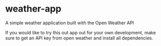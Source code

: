 # weather-app
A simple weather application built with the Open Weather API

If you would like to try this out app out for your own development, make sure to get an API key from open weather and install all dependencies.
